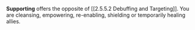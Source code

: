 **Supporting** offers the opposite of [[2.5.5.2 Debuffing and Targeting]]. You are cleansing, empowering, re-enabling, shielding or temporarily healing allies.